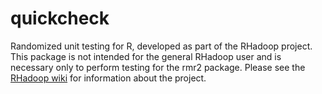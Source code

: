 quickcheck
==========

Randomized unit testing for R, developed as part of the RHadoop project. This package is not intended for the general RHadoop user and is necessary only to perform testing for the rmr2 package. Please see the [RHadoop wiki](https://github.com/RevolutionAnalytics/RHadoop/wiki) for information about the project. 
